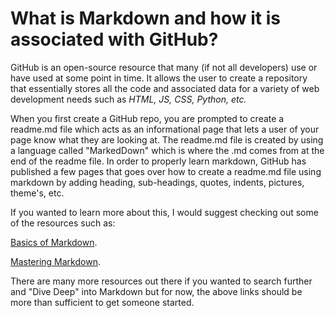 # What is Markdown and how it is associated with GitHub?

GitHub is an open-source resource that many (if not all developers) use or have used at some point in time. It allows the user to create a repository that essentially stores all the code and associated data for a variety of web development needs such as *HTML, JS, CSS, Python, etc.*

When you first create a GitHub repo, you are prompted to create a readme.md file which acts as an informational page that lets a user of your page know what they are looking at. The readme.md file is created by using a language called "MarkedDown" which is where the .md comes from at the end of the readme file.
In order to properly learn markdown, GitHub has published a few pages that goes over how to create a readme.md file using markdown by adding heading, sub-headings, quotes, indents, pictures, theme's, etc.

If you wanted to learn more about this, I would suggest checking out some of the resources such as:

[Basics of Markdown](https://help.github.com/en/github/writing-on-github/basic-writing-and-formatting-syntax#referencing-external-resources).

[Mastering Markdown](https://guides.github.com/features/mastering-markdown/).

There are many more resources out there if you wanted to search further and "Dive Deep" into Markdown but for now, the above links should be more than sufficient to get someone started. 
